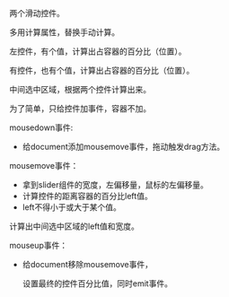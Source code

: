 两个滑动控件。

多用计算属性，替换手动计算。

左控件，有个值，计算出占容器的百分比（位置）。

有控件，也有个值，计算出占容器的百分比（位置）。

中间选中区域，根据两个控件计算出来。

为了简单，只给控件加事件，容器不加。

mousedown事件:
  - 给document添加mousemove事件，拖动触发drag方法。

mousemove事件：
  - 拿到slider组件的宽度，左偏移量，鼠标的左偏移量。
  - 计算控件的距离容器的百分比left值。
  - left不得小于或大于某个值。

计算出中间选中区域的left值和宽度。

mouseup事件：
  - 给document移除mousemove事件，
    
    设置最终的控件百分比值，同时emit事件。
